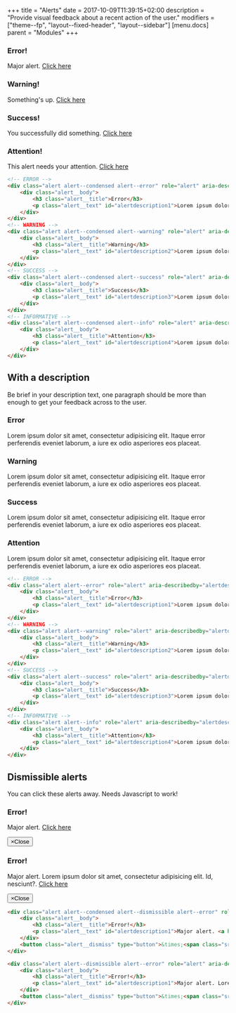 +++
title = "Alerts"
date = 2017-10-09T11:39:15+02:00
description = "Provide visual feedback about a recent action of the user."
modifiers = ["theme--fp", "layout--fixed-header", "layout--sidebar"]
[menu.docs]
parent = "Modules"
+++


<div class="fp-example">
	<div class="alert alert--condensed alert--error" role="alert" aria-describedby="alertdescription1" aria-live="assertive">
		<div class="alert__body">
			<h3 class="alert__title">Error!</h3>
			<p class="alert__text" id="alertdescription1">Major alert. <a href="#">Click here</a></p>
		</div>
	</div>
	<div class="alert alert--condensed alert--warning" role="alert" aria-describedby="alertdescription2" aria-live="assertive">
		<div class="alert__body">
			<h3 class="alert__title">Warning!</h3>
			<p class="alert__text" id="alertdescription2">Something's up. <a href="#">Click here</a></p>
		</div>
	</div>
	<div class="alert alert--condensed alert--success" role="alert" aria-describedby="alertdescription3" aria-live="polite">
		<div class="alert__body">
			<h3 class="alert__title">Success!</h3>
			<p class="alert__text" id="alertdescription3">You successfully did something. <a href="#">Click here</a></p>
		</div>
	</div>
	<div class="alert alert--condensed alert--info" role="alert" aria-describedby="alertdescription4" aria-live="polite">
		<div class="alert__body">
			<h3 class="alert__title">Attention!</h3>
			<p class="alert__text" id="alertdescription4"> This alert needs your attention. <a href="#">Click here</a></p>
		</div>
	</div>
</div>

```html
<!-- ERROR -->
<div class="alert alert--condensed alert--error" role="alert" aria-describedby="alertdescription1" aria-live="assertive">
	<div class="alert__body">
		<h3 class="alert__title">Error</h3>
		<p class="alert__text" id="alertdescription1">Lorem ipsum dolor sit amet, consectetur adipisicing elit. Itaque error perferendis eveniet laborum, a iure ex odio asperiores eos placeat.</p>
	</div>
</div>
<!-- WARNING -->
<div class="alert alert--condensed alert--warning" role="alert" aria-describedby="alertdescription2" aria-live="assertive">
	<div class="alert__body">
		<h3 class="alert__title">Warning</h3>
		<p class="alert__text" id="alertdescription2">Lorem ipsum dolor sit amet, consectetur adipisicing elit. Itaque error perferendis eveniet laborum, a iure ex odio asperiores eos placeat.</p>
	</div>
</div>
<!-- SUCCESS -->
<div class="alert alert--condensed alert--success" role="alert" aria-describedby="alertdescription3" aria-live="polite">
	<div class="alert__body">
		<h3 class="alert__title">Success</h3>
		<p class="alert__text" id="alertdescription3">Lorem ipsum dolor sit amet, consectetur adipisicing elit. Itaque error perferendis eveniet laborum, a iure ex odio asperiores eos placeat.</p>
	</div>
</div>
<!-- INFORMATIVE -->
<div class="alert alert--condensed alert--info" role="alert" aria-describedby="alertdescription4" aria-live="polite">
	<div class="alert__body">
		<h3 class="alert__title">Attention</h3>
		<p class="alert__text" id="alertdescription4">Lorem ipsum dolor sit amet, consectetur adipisicing elit. Itaque error perferendis eveniet laborum, a iure ex odio asperiores eos placeat.</p>
	</div>
</div>
```

## With a description

Be brief in your description text, one paragraph should be more than enough to get your feedback across to the user.

<div class="fp-example">
	<div class="alert alert--error" role="alert" aria-describedby="alertdescription1" aria-live="assertive">
		<div class="alert__body">
			<h3 class="alert__title">Error</h3>
			<p class="alert__text" id="alertdescription1">Lorem ipsum dolor sit amet, consectetur adipisicing elit. Itaque error perferendis eveniet laborum, a iure ex odio asperiores eos placeat.</p>
		</div>
	</div>
	<div class="alert alert--warning" role="alert" aria-describedby="alertdescription2" aria-live="assertive">
		<div class="alert__body">
			<h3 class="alert__title">Warning</h3>
			<p class="alert__text" id="alertdescription2">Lorem ipsum dolor sit amet, consectetur adipisicing elit. Itaque error perferendis eveniet laborum, a iure ex odio asperiores eos placeat.</p>
		</div>
	</div>
	<div class="alert alert--success" role="alert" aria-describedby="alertdescription3" aria-live="polite">
		<div class="alert__body">
			<h3 class="alert__title">Success</h3>
			<p class="alert__text" id="alertdescription3">Lorem ipsum dolor sit amet, consectetur adipisicing elit. Itaque error perferendis eveniet laborum, a iure ex odio asperiores eos placeat.</p>
		</div>
	</div>
	<div class="alert alert--info" role="alert" aria-describedby="alertdescription4" aria-live="polite">
		<div class="alert__body">
			<h3 class="alert__title">Attention</h3>
			<p class="alert__text" id="alertdescription4">Lorem ipsum dolor sit amet, consectetur adipisicing elit. Itaque error perferendis eveniet laborum, a iure ex odio asperiores eos placeat.</p>
		</div>
	</div>
</div>

```html
<!-- ERROR -->
<div class="alert alert--error" role="alert" aria-describedby="alertdescription1" aria-live="assertive">
	<div class="alert__body">
		<h3 class="alert__title">Error</h3>
		<p class="alert__text" id="alertdescription1">Lorem ipsum dolor sit amet, consectetur adipisicing elit. Itaque error perferendis eveniet laborum, a iure ex odio asperiores eos placeat.</p>
	</div>
</div>
<!-- WARNING -->
<div class="alert alert--warning" role="alert" aria-describedby="alertdescription2" aria-live="assertive">
	<div class="alert__body">
		<h3 class="alert__title">Warning</h3>
		<p class="alert__text" id="alertdescription2">Lorem ipsum dolor sit amet, consectetur adipisicing elit. Itaque error perferendis eveniet laborum, a iure ex odio asperiores eos placeat.</p>
	</div>
</div>
<!-- SUCCESS -->
<div class="alert alert--success" role="alert" aria-describedby="alertdescription3" aria-live="polite">
	<div class="alert__body">
		<h3 class="alert__title">Success</h3>
		<p class="alert__text" id="alertdescription3">Lorem ipsum dolor sit amet, consectetur adipisicing elit. Itaque error perferendis eveniet laborum, a iure ex odio asperiores eos placeat.</p>
	</div>
</div>
<!-- INFORMATIVE -->
<div class="alert alert--info" role="alert" aria-describedby="alertdescription4" aria-live="polite">
	<div class="alert__body">
		<h3 class="alert__title">Attention</h3>
		<p class="alert__text" id="alertdescription4">Lorem ipsum dolor sit amet, consectetur adipisicing elit. Itaque error perferendis eveniet laborum, a iure ex odio asperiores eos placeat.</p>
	</div>
</div>
```

## Dismissible alerts

You can click these alerts away. Needs Javascript to work!

<div class="fp-example">
	<div class="alert alert--condensed alert--dismissible alert--error" role="alert" aria-describedby="alertdescription1" aria-live="assertive">
		<div class="alert__body">
			<h3 class="alert__title">Error!</h3>
			<p class="alert__text" id="alertdescription1">Major alert. <a href="#">Click here</a></p>
		</div>
		<button class="alert__dismiss" type="button">&times;<span class="sr-only">Close</span></button>
	</div>
	<div class="alert alert--dismissible alert--error" role="alert" aria-describedby="alertdescription1" aria-live="assertive">
		<div class="alert__body">
			<h3 class="alert__title">Error!</h3>
			<p class="alert__text" id="alertdescription1">Major alert. Lorem ipsum dolor sit amet, consectetur adipisicing elit. Id, nesciunt?. <a href="#">Click here</a></p>
		</div>
		<button class="alert__dismiss" type="button">&times;<span class="sr-only">Close</span></button>
	</div>
</div>

```html
<div class="alert alert--condensed alert--dismissible alert--error" role="alert" aria-describedby="alertdescription1" aria-live="assertive">
	<div class="alert__body">
		<h3 class="alert__title">Error!</h3>
		<p class="alert__text" id="alertdescription1">Major alert. <a href="#">Click here</a></p>
	</div>
	<button class="alert__dismiss" type="button">&times;<span class="sr-only">Close</span></button>
</div>

<div class="alert alert--dismissible alert--error" role="alert" aria-describedby="alertdescription1" aria-live="assertive">
	<div class="alert__body">
		<h3 class="alert__title">Error!</h3>
		<p class="alert__text" id="alertdescription1">Major alert. Lorem ipsum dolor sit amet, consectetur adipisicing elit. Id, nesciunt?. <a href="#">Click here</a></p>
	</div>
	<button class="alert__dismiss" type="button">&times;<span class="sr-only">Close</span></button>
</div>
```


